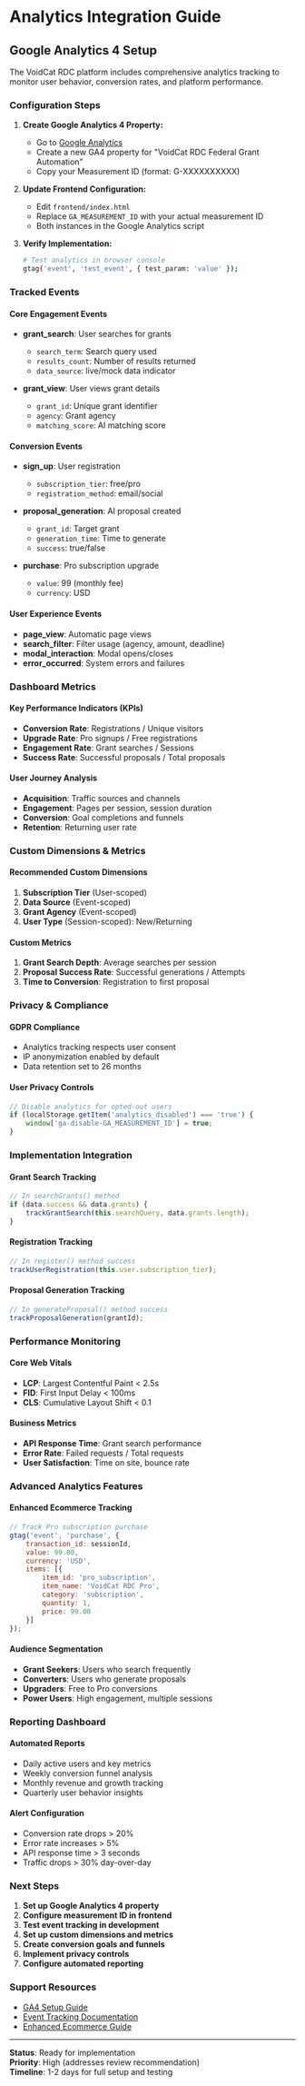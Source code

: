 # Analytics Integration Guide

## Google Analytics 4 Setup

The VoidCat RDC platform includes comprehensive analytics tracking to monitor user behavior, conversion rates, and platform performance.

### Configuration Steps

1. **Create Google Analytics 4 Property:**
   - Go to [Google Analytics](https://analytics.google.com)
   - Create a new GA4 property for "VoidCat RDC Federal Grant Automation"
   - Copy your Measurement ID (format: G-XXXXXXXXXX)

2. **Update Frontend Configuration:**
   - Edit `frontend/index.html`
   - Replace `GA_MEASUREMENT_ID` with your actual measurement ID
   - Both instances in the Google Analytics script

3. **Verify Implementation:**
   ```bash
   # Test analytics in browser console
   gtag('event', 'test_event', { test_param: 'value' });
   ```

### Tracked Events

#### Core Engagement Events
- **grant_search**: User searches for grants
  - `search_term`: Search query used
  - `results_count`: Number of results returned
  - `data_source`: live/mock data indicator

- **grant_view**: User views grant details
  - `grant_id`: Unique grant identifier
  - `agency`: Grant agency
  - `matching_score`: AI matching score

#### Conversion Events
- **sign_up**: User registration
  - `subscription_tier`: free/pro
  - `registration_method`: email/social
  
- **proposal_generation**: AI proposal created
  - `grant_id`: Target grant
  - `generation_time`: Time to generate
  - `success`: true/false

- **purchase**: Pro subscription upgrade
  - `value`: 99 (monthly fee)
  - `currency`: USD

#### User Experience Events
- **page_view**: Automatic page views
- **search_filter**: Filter usage (agency, amount, deadline)
- **modal_interaction**: Modal opens/closes
- **error_occurred**: System errors and failures

### Dashboard Metrics

#### Key Performance Indicators (KPIs)
- **Conversion Rate**: Registrations / Unique visitors
- **Upgrade Rate**: Pro signups / Free registrations  
- **Engagement Rate**: Grant searches / Sessions
- **Success Rate**: Successful proposals / Total proposals

#### User Journey Analysis
- **Acquisition**: Traffic sources and channels
- **Engagement**: Pages per session, session duration
- **Conversion**: Goal completions and funnels
- **Retention**: Returning user rate

### Custom Dimensions & Metrics

#### Recommended Custom Dimensions
1. **Subscription Tier** (User-scoped)
2. **Data Source** (Event-scoped) 
3. **Grant Agency** (Event-scoped)
4. **User Type** (Session-scoped): New/Returning

#### Custom Metrics
1. **Grant Search Depth**: Average searches per session
2. **Proposal Success Rate**: Successful generations / Attempts
3. **Time to Conversion**: Registration to first proposal

### Privacy & Compliance

#### GDPR Compliance
- Analytics tracking respects user consent
- IP anonymization enabled by default
- Data retention set to 26 months

#### User Privacy Controls
```javascript
// Disable analytics for opted-out users
if (localStorage.getItem('analytics_disabled') === 'true') {
    window['ga-disable-GA_MEASUREMENT_ID'] = true;
}
```

### Implementation Integration

#### Grant Search Tracking
```javascript
// In searchGrants() method
if (data.success && data.grants) {
    trackGrantSearch(this.searchQuery, data.grants.length);
}
```

#### Registration Tracking  
```javascript
// In register() method success
trackUserRegistration(this.user.subscription_tier);
```

#### Proposal Generation Tracking
```javascript
// In generateProposal() method success
trackProposalGeneration(grantId);
```

### Performance Monitoring

#### Core Web Vitals
- **LCP**: Largest Contentful Paint < 2.5s
- **FID**: First Input Delay < 100ms  
- **CLS**: Cumulative Layout Shift < 0.1

#### Business Metrics
- **API Response Time**: Grant search performance
- **Error Rate**: Failed requests / Total requests
- **User Satisfaction**: Time on site, bounce rate

### Advanced Analytics Features

#### Enhanced Ecommerce Tracking
```javascript
// Track Pro subscription purchase
gtag('event', 'purchase', {
    transaction_id: sessionId,
    value: 99.00,
    currency: 'USD',
    items: [{
        item_id: 'pro_subscription',
        item_name: 'VoidCat RDC Pro',
        category: 'subscription',
        quantity: 1,
        price: 99.00
    }]
});
```

#### Audience Segmentation
- **Grant Seekers**: Users who search frequently
- **Converters**: Users who generate proposals  
- **Upgraders**: Free to Pro conversions
- **Power Users**: High engagement, multiple sessions

### Reporting Dashboard

#### Automated Reports
- Daily active users and key metrics
- Weekly conversion funnel analysis
- Monthly revenue and growth tracking
- Quarterly user behavior insights

#### Alert Configuration
- Conversion rate drops > 20%
- Error rate increases > 5%
- API response time > 3 seconds
- Traffic drops > 30% day-over-day

### Next Steps

1. **Set up Google Analytics 4 property**
2. **Configure measurement ID in frontend**
3. **Test event tracking in development**
4. **Set up custom dimensions and metrics**
5. **Create conversion goals and funnels**
6. **Implement privacy controls**
7. **Configure automated reporting**

### Support Resources

- [GA4 Setup Guide](https://support.google.com/analytics/answer/9304153)
- [Event Tracking Documentation](https://developers.google.com/analytics/devguides/collection/ga4/events)
- [Enhanced Ecommerce Guide](https://developers.google.com/analytics/devguides/collection/ga4/ecommerce)

---

**Status**: Ready for implementation  
**Priority**: High (addresses review recommendation)  
**Timeline**: 1-2 days for full setup and testing